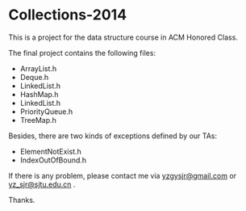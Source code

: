 Collections-2014
=========================

This is a project for the data structure course in ACM Honored Class.

The final project contains the following files:
* ArrayList.h
* Deque.h
* LinkedList.h
* HashMap.h
* LinkedList.h
* PriorityQueue.h
* TreeMap.h

Besides, there are two kinds of exceptions defined by our TAs:
* ElementNotExist.h
* IndexOutOfBound.h

If there is any problem, please contact me via yzgysjr@gmail.com or yz_sjr@sjtu.edu.cn .

Thanks.

